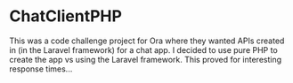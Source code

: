 # ChatClientPHP

This was a code challenge project for Ora where they wanted APIs created in (in the Laravel framework) for a chat app. I decided to use pure PHP to create the app vs using the Laravel framework. This proved for interesting response times...
